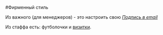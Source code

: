 #Фирменный стиль

Из важного (для менеджеров) - это настроить свою
_[Подпись в email](http://ideus.biz/assets/ideus-signature/)_

Из стаффа есть: футболочки и [визитки](https://github.com/ideus-team/styleguide/blob/master/visiting_card/iDeus-visiting_card.cdr).
